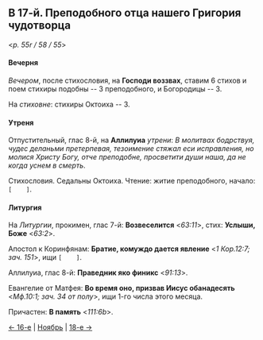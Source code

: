 ## В 17-й. Преподобного отца нашего Григория чудотворца

<*p. 55r / 58 / 55*>

#### Вечерня

*Вечером*, после стихословия, на **Господи воззвах**, ставим 6 стихов и поем стихиры подобны -- 3 преподобного, 
и Богородицы -- 3.   

На *стиховне*: стихиры Октоиха -- 3.   

#### Утреня

Отпустительный, глас 8-й, на **Аллилуиа** *утрени*: *В молитвах бодрствуя, чудес деланьми претерпевая, 
тезоимение стяжал еси исправления, но молися Христу Богу, отче преподобне, просветити души наша, да не 
когда уснем в смерть*.

Стихословия. Седальны Октоиха. 
Чтение: житие преподобного, начало: `[    ]`.

#### Литургия 

На *Литургии*, прокимен, глас 7-й: **Возвеселится** <*63:11*>, стих: **Услыши, Боже** <*63:2*>. 

Апостол к Коринфянам: **Братие, комуждо дается явление** <*1 Кор.12:7; зач. 151*>, ищи `[    ]`.

Аллилуиа, глас 8-й: **Праведник яко финикс** <*91:13*>.  

Евангелие от Матфея: **Во время оно, призвав Иисус обанадесять** <*Мф.10:1; зач. 34 от полу*>, 
ищи 1-го числа этого месяца.

Причастен: **В память** <*111:6b*>. 

[← 16-е](11_16_MES.ru.md) | [Ноябрь](README.md#17-й) | [18-е →](11_18_MES.ru.md)
